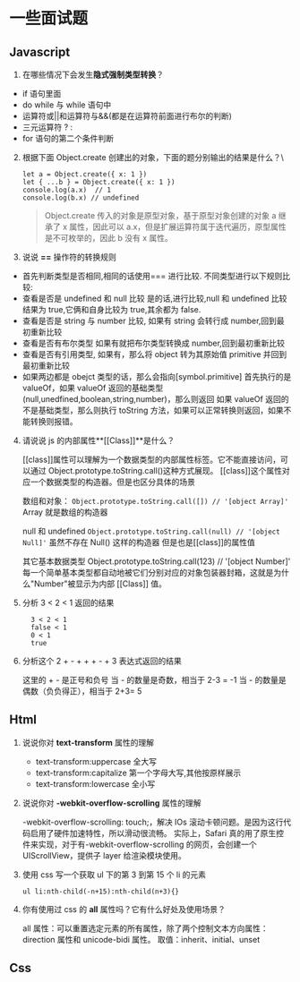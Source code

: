 # 一些面试题

## Javascript

1. 在哪些情况下会发生**隐式强制类型转换**？

- if 语句里面
- do while 与 while 语句中
- 运算符或||和运算符与&&(都是在运算符前面进行布尔的判断)
- 三元运算符 ? :
- for 语句的第二个条件判断

2. 根据下面 Object.create 创建出的对象，下面的题分别输出的结果是什么？\

   ```
   let a = Object.create({ x: 1 })
   let { ...b } = Object.create({ x: 1 })
   console.log(a.x)  // 1
   console.log(b.x) // undefined
   ```

   > Object.create 传入的对象是原型对象，基于原型对象创建的对象 a 继承了 x 属性，因此可以 a.x，但是扩展运算符属于迭代遍历，原型属性是不可枚举的，因此 b 没有 x 属性。

3. 说说 **==** 操作符的转换规则

- 首先判断类型是否相同,相同的话使用=== 进行比较.
  不同类型进行以下规则比较:
- 查看是否是 undefined 和 null 比较
  是的话,进行比较,null 和 undefined 比较结果为 true,它俩和自身比较为 true,其余都为 false.
- 查看是否是 string 与 number 比较,
  如果有 string 会转行成 number,回到最初重新比较
- 查看是否有布尔类型
  如果有就把布尔类型转换成 number,回到最初重新比较
- 查看是否有引用类型,
  如果有，那么将 object 转为其原始值 primitive 并回到最初重新比较
- 如果两边都是 obejct 类型的话，那么会指向[symbol.primitive]
  首先执行的是 valueOf，如果 valueOf 返回的基础类型(null,unedfined,boolean,string,number)，那么则返回
  如果 valueOf 返回的不是基础类型，那么则执行 toString 方法，如果可以正常转换则返回，如果不能转换则报错。

4. 请说说 js 的内部属性**[[Class]]**是什么？

   [[class]]属性可以理解为一个数据类型的内部属性标签。它不能直接访问，可以通过 Object.prototype.toString.call()这种方式展现。
   [[class]]这个属性对应一个数据类型的构造器。但是也区分具体的场景

   数组和对象：
   `Object.prototype.toString.call([]) // '[object Array]'`
   Array 就是数组的构造器

   null 和 undefined
   `Object.prototype.toString.call(null) // '[object Null]'`
   虽然不存在 Null() 这样的构造器 但是也是[[class]]的属性值

   其它基本数据类型
   Object.prototype.toString.call(123) // '[object Number]'
   每一个简单基本类型都自动地被它们分别对应的对象包装器封箱，这就是为什么"Number"被显示为内部 [[Class]] 值。

5. 分析 3 < 2 < 1 返回的结果

   ```
     3 < 2 < 1
     false < 1
     0 < 1
     true
   ```

6. 分析这个 2 + - + + + - + 3 表达式返回的结果

   这里的 + - 是正号和负号
   当 - 的数量是奇数，相当于 2-3 = -1
   当 - 的数量是偶数（负负得正），相当于 2+3= 5

## Html

1. 说说你对 **text-transform** 属性的理解

   - text-transform:uppercase 全大写
   - text-transform:capitalize 第一个字母大写,其他按原样展示
   - text-transform:lowercase 全小写

2. 说说你对 **-webkit-overflow-scrolling** 属性的理解

   -webkit-overflow-scrolling: touch;，解决 IOs 滚动卡顿问题。是因为这行代码启用了硬件加速特性，所以滑动很流畅。
   实际上，Safari 真的用了原生控件来实现，对于有-webkit-overflow-scrolling 的网页，会创建一个 UIScrollView，提供子 layer 给渲染模块使用。

3. 使用 css 写一个获取 ul 下的第 3 到第 15 个 li 的元素

   `ul li:nth-child(-n+15):nth-child(n+3){}`

4. 你有使用过 css 的 **all** 属性吗？它有什么好处及使用场景？

   all 属性：可以重置选定元素的所有属性，除了两个控制文本方向属性：direction 属性和 unicode-bidi 属性。
   取值：inherit、initial、unset

## Css


